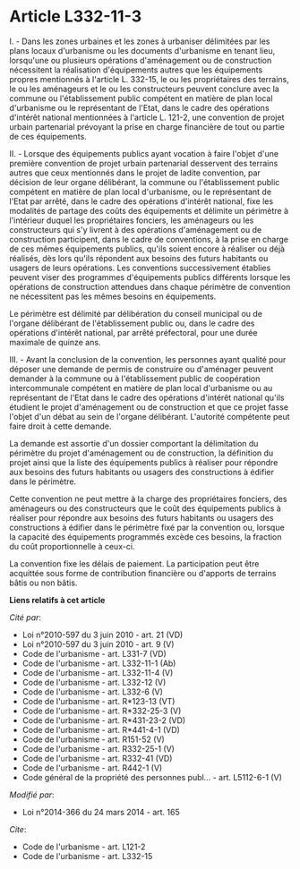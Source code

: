 # Article L332-11-3

I. - Dans les zones urbaines et les zones à urbaniser délimitées par les plans locaux d'urbanisme ou les documents
d'urbanisme en tenant lieu, lorsqu'une ou plusieurs opérations d'aménagement ou de construction nécessitent la réalisation
d'équipements autres que les équipements propres mentionnés à l'article L. 332-15, le ou les propriétaires des terrains, le
ou les aménageurs et le ou les constructeurs peuvent conclure avec la commune ou l'établissement public compétent en matière
de plan local d'urbanisme ou le représentant de l'Etat, dans le cadre des opérations d'intérêt national mentionnées à
l'article L. 121-2, une convention de projet urbain partenarial prévoyant la prise en charge financière de tout ou partie de
ces équipements. 

II. - Lorsque des équipements publics ayant vocation à faire l'objet d'une première convention de projet urbain partenarial
desservent des terrains autres que ceux mentionnés dans le projet de ladite convention, par décision de leur organe
délibérant, la commune ou l'établissement public compétent en matière de plan local d'urbanisme, ou le représentant de l'Etat
par arrêté, dans le cadre des opérations d'intérêt national, fixe les modalités de partage des coûts des équipements et
délimite un périmètre à l'intérieur duquel les propriétaires fonciers, les aménageurs ou les constructeurs qui s'y livrent à
des opérations d'aménagement ou de construction participent, dans le cadre de conventions, à la prise en charge de ces mêmes
équipements publics, qu'ils soient encore à réaliser ou déjà réalisés, dès lors qu'ils répondent aux besoins des futurs
habitants ou usagers de leurs opérations. Les conventions successivement établies peuvent viser des programmes d'équipements
publics différents lorsque les opérations de construction attendues dans chaque périmètre de convention ne nécessitent pas
les mêmes besoins en équipements.

Le périmètre est délimité par délibération du conseil municipal ou de l'organe délibérant de l'établissement public ou, dans
le cadre des opérations d'intérêt national, par arrêté préfectoral, pour une durée maximale de quinze ans.

III. - Avant la conclusion de la convention, les personnes ayant qualité pour déposer une demande de permis de construire ou
d'aménager peuvent demander à la commune ou à l'établissement public de coopération intercommunale compétent en matière de
plan local d'urbanisme ou au représentant de l'Etat dans le cadre des opérations d'intérêt national qu'ils étudient le projet
d'aménagement ou de construction et que ce projet fasse l'objet d'un débat au sein de l'organe délibérant. L'autorité
compétente peut faire droit à cette demande.

La demande est assortie d'un dossier comportant la délimitation du périmètre du projet d'aménagement ou de construction, la
définition du projet ainsi que la liste des équipements publics à réaliser pour répondre aux besoins des futurs habitants ou
usagers des constructions à édifier dans le périmètre. 

Cette convention ne peut mettre à la charge des propriétaires fonciers, des aménageurs ou des constructeurs que le coût des
équipements publics à réaliser pour répondre aux besoins des futurs habitants ou usagers des constructions à édifier dans le
périmètre fixé par la convention ou, lorsque la capacité des équipements programmés excède ces besoins, la fraction du coût
proportionnelle à ceux-ci. 

La convention fixe les délais de paiement. La participation peut être acquittée sous forme de contribution financière ou
d'apports de terrains bâtis ou non bâtis.

**Liens relatifs à cet article**

_Cité par_:

  - Loi n°2010-597 du 3 juin 2010 - art. 21 (VD)
  - Loi n°2010-597 du 3 juin 2010 - art. 9 (V)
  - Code de l'urbanisme - art. L331-7 (VD)
  - Code de l'urbanisme - art. L332-11-1 (Ab)
  - Code de l'urbanisme - art. L332-11-4 (V)
  - Code de l'urbanisme - art. L332-12 (V)
  - Code de l'urbanisme - art. L332-6 (V)
  - Code de l'urbanisme - art. R*123-13 (VT)
  - Code de l'urbanisme - art. R*332-25-3 (V)
  - Code de l'urbanisme - art. R*431-23-2 (VD)
  - Code de l'urbanisme - art. R*441-4-1 (VD)
  - Code de l'urbanisme - art. R151-52 (V)
  - Code de l'urbanisme - art. R332-25-1 (V)
  - Code de l'urbanisme - art. R332-41 (VD)
  - Code de l'urbanisme - art. R442-1 (V)
  - Code général de la propriété des personnes publ... - art. L5112-6-1 (V)

_Modifié par_:

  - Loi n°2014-366 du 24 mars 2014 - art. 165

_Cite_:

  - Code de l'urbanisme - art. L121-2
  - Code de l'urbanisme - art. L332-15
